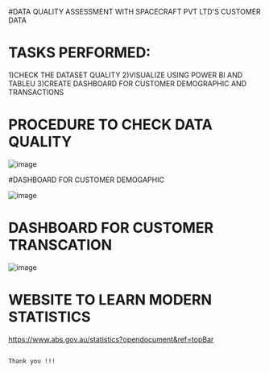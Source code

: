 #DATA QUALITY ASSESSMENT WITH SPACECRAFT PVT LTD'S CUSTOMER DATA

# TASKS PERFORMED:
1)CHECK THE DATASET QUALITY 
2)VISUALIZE USING POWER BI AND TABLEU 
3)CREATE DASHBOARD FOR CUSTOMER DEMOGRAPHIC AND TRANSACTIONS

# PROCEDURE TO CHECK DATA QUALITY 

![image](https://github.com/rahul13289/AppliedDataQualityAssessmentWithSpacecraft-Ltd-CustomerData/assets/97829880/29309865-af62-4abd-902a-5be60f7f14ec)

#DASHBOARD FOR CUSTOMER DEMOGAPHIC 

![image](https://github.com/rahul13289/AppliedDataQualityAssessmentWithSpacecraft-Ltd-CustomerData/assets/97829880/c1a4ca7c-8ce9-450d-87f6-7da69599f8f5)

# DASHBOARD FOR CUSTOMER TRANSCATION

![image](https://github.com/rahul13289/AppliedDataQualityAssessmentWithSpacecraft-Ltd-CustomerData/assets/97829880/24d59b29-2b84-4fe7-b300-c170b939ab1f)

# WEBSITE TO LEARN MODERN STATISTICS 

https://www.abs.gov.au/statistics?opendocument&ref=topBar


                                                                                            Thank you !!!
